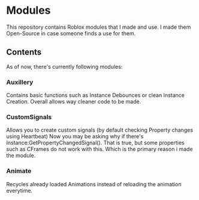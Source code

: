 # Modules

This repository contains Roblox modules that I made and use.
I made them Open-Source in case someone finds a use for them.

## Contents
As of now, there's currently following modules:

### Auxillery
Contains basic functions such as Instance Debounces or clean Instance Creation. Overall allows way cleaner code to be made.

### CustomSignals
Allows you to create custom signals (by default checking Property changes using Heartbeat)
Now you may be asking why if there's Instance:GetPropertyChangedSignal(). That is true, but some properties such as CFrames do not work with this. Which is the primary reason i made the module.

### Animate
Recycles already loaded Animations instead of reloading the animation everytime.